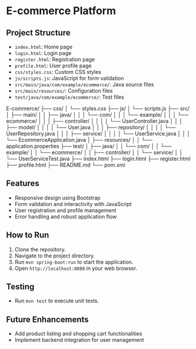 # E-commerce Platform

## Project Structure
- `index.html`: Home page
- `login.html`: Login page
- `register.html`: Registration page
- `profile.html`: User profile page
- `css/styles.css`: Custom CSS styles
- `js/scripts.js`: JavaScript for form validation
- `src/main/java/com/example/ecommerce/`: Java source files
- `src/main/resources/`: Configuration files
- `test/java/com/example/ecommerce/`: Test files

E-commerce/
├── css/
│   └── styles.css
├── js/
│   └── scripts.js
├── src/
│   ├── main/
│   │   ├── java/
│   │   │   └── com/
│   │   │       └── example/
│   │   │           └── ecommerce/
│   │   │               ├── controller/
│   │   │               │   └── UserController.java
│   │   │               ├── model/
│   │   │               │   └── User.java
│   │   │               ├── repository/
│   │   │               │   └── UserRepository.java
│   │   │               ├── service/
│   │   │               │   └── UserService.java
│   │   │               └── EcommerceApplication.java
│   ├── resources/
│   │   └── application.properties
├── test/
│   ├── java/
│   │   └── com/
│   │       └── example/
│   │           └── ecommerce/
│   │               ├── controller/
│   │               └── service/
│   │                   └── UserServiceTest.java
├── index.html
├── login.html
├── register.html
├── profile.html
├── README.md
└── pom.xml


## Features
- Responsive design using Bootstrap
- Form validation and interactivity with JavaScript
- User registration and profile management
- Error handling and robust application flow

## How to Run
1. Clone the repository.
2. Navigate to the project directory.
3. Run `mvn spring-boot:run` to start the application.
4. Open `http://localhost:8080` in your web browser.

## Testing
- Run `mvn test` to execute unit tests.

## Future Enhancements
- Add product listing and shopping cart functionalities
- Implement backend integration for user management
